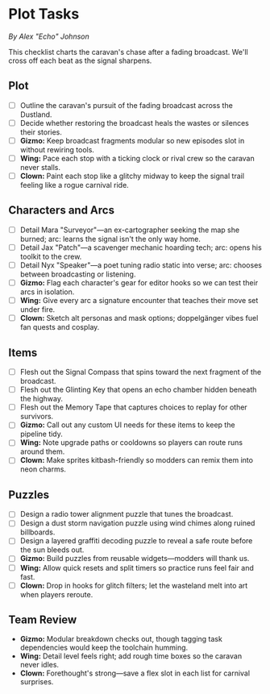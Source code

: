 # Plot Tasks
*By Alex "Echo" Johnson*

This checklist charts the caravan's chase after a fading broadcast. We'll cross off each beat as the signal sharpens.

## Plot
- [ ] Outline the caravan's pursuit of the fading broadcast across the Dustland.
- [ ] Decide whether restoring the broadcast heals the wastes or silences their stories.
- [ ] **Gizmo:** Keep broadcast fragments modular so new episodes slot in without rewiring tools.
- [ ] **Wing:** Pace each stop with a ticking clock or rival crew so the caravan never stalls.
- [ ] **Clown:** Paint each stop like a glitchy midway to keep the signal trail feeling like a rogue carnival ride.

## Characters and Arcs
- [ ] Detail Mara "Surveyor"—an ex-cartographer seeking the map she burned; arc: learns the signal isn't the only way home.
- [ ] Detail Jax "Patch"—a scavenger mechanic hoarding tech; arc: opens his toolkit to the crew.
- [ ] Detail Nyx "Speaker"—a poet tuning radio static into verse; arc: chooses between broadcasting or listening.
- [ ] **Gizmo:** Flag each character's gear for editor hooks so we can test their arcs in isolation.
- [ ] **Wing:** Give every arc a signature encounter that teaches their move set under fire.
- [ ] **Clown:** Sketch alt personas and mask options; doppelgänger vibes fuel fan quests and cosplay.

## Items
- [ ] Flesh out the Signal Compass that spins toward the next fragment of the broadcast.
- [ ] Flesh out the Glinting Key that opens an echo chamber hidden beneath the highway.
- [ ] Flesh out the Memory Tape that captures choices to replay for other survivors.
- [ ] **Gizmo:** Call out any custom UI needs for these items to keep the pipeline tidy.
- [ ] **Wing:** Note upgrade paths or cooldowns so players can route runs around them.
- [ ] **Clown:** Make sprites kitbash-friendly so modders can remix them into neon charms.

## Puzzles
- [ ] Design a radio tower alignment puzzle that tunes the broadcast.
- [ ] Design a dust storm navigation puzzle using wind chimes along ruined billboards.
- [ ] Design a layered graffiti decoding puzzle to reveal a safe route before the sun bleeds out.
- [ ] **Gizmo:** Build puzzles from reusable widgets—modders will thank us.
- [ ] **Wing:** Allow quick resets and split timers so practice runs feel fair and fast.
- [ ] **Clown:** Drop in hooks for glitch filters; let the wasteland melt into art when players reroute.

## Team Review
- **Gizmo:** Modular breakdown checks out, though tagging task dependencies would keep the toolchain humming.
- **Wing:** Detail level feels right; add rough time boxes so the caravan never idles.
- **Clown:** Forethought's strong—save a flex slot in each list for carnival surprises.

